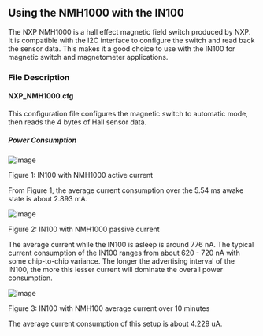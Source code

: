 ## Using the NMH1000 with the IN100

The NXP NMH1000 is a hall effect magnetic field switch produced by NXP. It is compatible with the I2C interface to configure the switch and read back the sensor data. This makes it a good choice to use with the IN100 for magnetic switch and magnetometer applications. 

### File Description

#### NXP_NMH1000.cfg

This configuration file configures the magnetic switch to automatic mode, then reads the 4 bytes of Hall sensor data.

##### Power Consumption

![image](https://github.com/NanoBeacon/config-files/assets/108510134/e5008943-4cf4-4b83-8ab2-71b7207e7cc6)

Figure 1: IN100 with NMH1000 active current

From Figure 1, the average current consumption over the 5.54 ms awake state is about 2.893 mA.

![image](https://github.com/NanoBeacon/config-files/assets/108510134/85d171bb-5984-434d-a3ea-3490541695a6)

Figure 2: IN100 with NMH1000 passive current

The average current while the IN100 is asleep is around 776 nA. The typical current consumption of the IN100 ranges from about 620 - 720 nA with some chip-to-chip variance. The longer the advertising interval of the IN100, the more this lesser current will dominate the overall power consumption.

![image](https://github.com/NanoBeacon/config-files/assets/108510134/668d63ca-b835-43ae-bb8e-b309419e2902)

Figure 3: IN100 with NMH100 average current over 10 minutes

The average current consumption of this setup is about 4.229 uA. 


